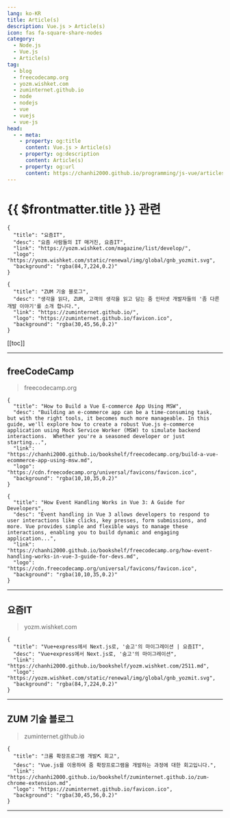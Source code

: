 ```yaml
---
lang: ko-KR
title: Article(s)
description: Vue.js > Article(s)
icon: fas fa-square-share-nodes
category: 
  - Node.js
  - Vue.js
  - Article(s)
tag: 
  - blog
  - freecodecamp.org
  - yozm.wishket.com
  - zuminternet.github.io
  - node
  - nodejs
  - vue
  - vuejs
  - vue-js
head:
  - - meta:
    - property: og:title
      content: Vue.js > Article(s)
    - property: og:description
      content: Article(s)
    - property: og:url
      content: https://chanhi2000.github.io/programming/js-vue/articles/
---
```


# {{ $frontmatter.title }} 관련

<SiteInfo
  name="freeCodeCamp Programming Tutorials: Python, JavaScript, Git & More"
  desc="Browse thousands of programming tutorials written by experts. Learn Web Development, Data Science, DevOps, Security, and get developer career advice."
  url="https://freecodecamp.org/news/"
  logo="https://cdn.freecodecamp.org/universal/favicons/favicon.ico"
  preview="https://cdn.freecodecamp.org/platform/universal/fcc_meta_1920X1080-indigo.png"/>

```component VPCard
{
  "title": "요즘IT", 
  "desc": "요즘 사람들의 IT 매거진, 요즘IT", 
  "link": "https://yozm.wishket.com/magazine/list/develop/", 
  "logo": "https://yozm.wishket.com/static/renewal/img/global/gnb_yozmit.svg", 
  "background": "rgba(84,7,224,0.2)"
}
```

```component VPCard
{
  "title": "ZUM 기술 블로그",
  "desc": "생각을 읽다, ZUM, 고객의 생각을 읽고 담는 줌 인터넷 개발자들의 '좀 다른 개발 이야기'를 소개 합니다.",
  "link": "https://zuminternet.github.io/",
  "logo": "https://zuminternet.github.io/favicon.ico",
  "background": "rgba(30,45,56,0.2)"
}
```

[[toc]]

---

## <VPIcon icon="fa-brands fa-free-code-camp"/>freeCodeCamp

> freecodecamp.org

```component VPCard
{
  "title": "How to Build a Vue E-commerce App Using MSW",
  "desc": "Building an e-commerce app can be a time-consuming task, but with the right tools, it becomes much more manageable. In this guide, we'll explore how to create a robust Vue.js e-commerce application using Mock Service Worker (MSW) to simulate backend interactions.  Whether you're a seasoned developer or just starting...",
  "link": "https://chanhi2000.github.io/bookshelf/freecodecamp.org/build-a-vue-ecommerce-app-using-msw.md",
  "logo": "https://cdn.freecodecamp.org/universal/favicons/favicon.ico",
  "background": "rgba(10,10,35,0.2)"
}
```

```component VPCard
{
  "title": "How Event Handling Works in Vue 3: A Guide for Developers",
  "desc": "Event handling in Vue 3 allows developers to respond to user interactions like clicks, key presses, form submissions, and more. Vue provides simple and flexible ways to manage these interactions, enabling you to build dynamic and engaging application...",
  "link": "https://chanhi2000.github.io/bookshelf/freecodecamp.org/how-event-handling-works-in-vue-3-guide-for-devs.md",
  "logo": "https://cdn.freecodecamp.org/universal/favicons/favicon.ico",
  "background": "rgba(10,10,35,0.2)"
}
```

<!-- END: freecodecamp.org -->

---

## 요즘IT

> yozm.wishket.com

```component VPCard
{
  "title": "Vue+express에서 Next.js로, '숨고'의 마이그레이션 | 요즘IT",
  "desc": "Vue+express에서 Next.js로, '숨고'의 마이그레이션",
  "link": "https://chanhi2000.github.io/bookshelf/yozm.wishket.com/2511.md",
  "logo": "https://yozm.wishket.com/static/renewal/img/global/gnb_yozmit.svg", 
  "background": "rgba(84,7,224,0.2)"
}
```

<!-- END: yozm.wishket.com -->

---

## ZUM 기술 블로그

> zuminternet.github.io

```component VPCard
{
  "title": "크롬 확장프로그램 개발⛏️ 회고",
  "desc": "Vue.js를 이용하여 줌 확장프로그램을 개발하는 과정에 대한 회고입니다.",
  "link": "https://chanhi2000.github.io/bookshelf/zuminternet.github.io/zum-chrome-extension.md",
  "logo": "https://zuminternet.github.io/favicon.ico",
  "background": "rgba(30,45,56,0.2)"
}
```

<!-- END: zuminternet.github.io -->

---

<TagLinks />